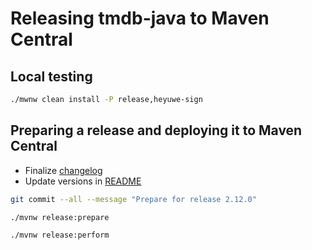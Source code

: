 # Releasing tmdb-java to Maven Central

## Local testing

```bash
./mwnw clean install -P release,heyuwe-sign
```

## Preparing a release and deploying it to Maven Central
       
- Finalize [changelog](CHANGELOG.md)
- Update versions in [README](README.md)

```bash
git commit --all --message "Prepare for release 2.12.0"

./mvnw release:prepare

./mvnw release:perform
```

